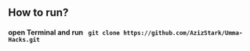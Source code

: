 <h2> How to run? </h2> 
<h4>open Terminal and run <code> git clone https://github.com/AzizStark/Umma-Hacks.git </code> <h4>